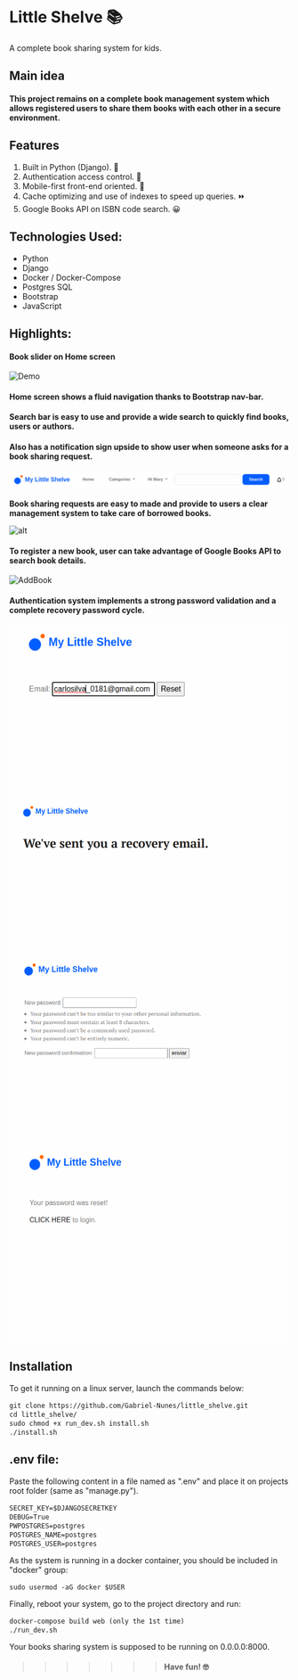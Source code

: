 
# Little Shelve 📚

A complete book sharing system for kids.

## Main idea

#### This project remains on a complete book management system which allows registered users to share them books with each other in a secure environment.

## Features
1. Built in Python (Django). 🐍
2. Authentication access control. 🔐
3. Mobile-first front-end oriented. 📱
4. Cache optimizing and use of indexes to speed up queries. ⏩
5. Google Books API on ISBN code search. 😀

## Technologies Used:
- Python
- Django
- Docker / Docker-Compose
- Postgres SQL
- Bootstrap
- JavaScript
    
## Highlights:

#### Book slider on Home screen

![Demo](screenshots/home.gif)

#### Home screen shows a fluid navigation thanks to Bootstrap nav-bar.
#### Search bar is easy to use and provide a wide search to quickly find books, users or authors.
#### Also has a notification sign upside to show user when someone asks for a book sharing request. 

![alt](screenshots/nav-bar.png)

**Book sharing requests are easy to made and provide to users a clear management system to take care of borrowed books.**

![alt](screenshots/share-request.gif)

#### To register a new book, user can take advantage of **Google Books API** to search book details.

![AddBook](screenshots/add-book.gif)

#### Authentication system implements a strong password validation and a complete recovery password cycle.

![alt](screenshots/reset-password-1.png)
![alt](screenshots/reset-password-2.png)
![alt](screenshots/reset-password-3.png)
![alt](screenshots/reset-password-4.png)


## Installation

To get it running on a linux server, launch the commands below:

    git clone https://github.com/Gabriel-Nunes/little_shelve.git
    cd little_shelve/
    sudo chmod +x run_dev.sh install.sh
    ./install.sh


## .env file:

Paste the following content in a file named as ".env" and place it on projects root folder (same as "manage.py").

    SECRET_KEY=$DJANGOSECRETKEY
    DEBUG=True
    PWPOSTGRES=postgres
    POSTGRES_NAME=postgres
    POSTGRES_USER=postgres

As the system is running in a docker container, you should be included in "docker" group:
    
    sudo usermod -aG docker $USER

Finally, reboot your system, go to the project directory and run:

    docker-compose build web (only the 1st time)
    ./run_dev.sh

Your books sharing system is supposed to be running on 0.0.0.0:8000.

>>>>>>> #### Have fun! 🤓
